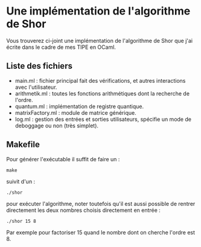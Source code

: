 # Une implémentation de l'algorithme de Shor

Vous trouverez ci-joint une implémentation de l'algorithme de Shor
que j'ai écrite dans le cadre de mes TIPE en OCaml.

## Liste des fichiers

 - main.ml : fichier principal fait des vérifications, et autres 
interactions avec l'utilisateur.
 - arithmetik.ml : toutes les fonctions arithmétiques dont la 
recherche de l'ordre.
 - quantum.ml : implémentation de registre quantique.
 - matrixFactory.ml : module de matrice générique.
 - log.ml : gestion des entrées et sorties utilisateurs, spécifie
un mode de deboggage ou non (très simplet).

## Makefile

Pour générer l'exécutable il suffit de faire un :
    
    make

suivit d'un :

    ./shor

pour exécuter l'algorithme, noter toutefois qu'il est aussi possible
de rentrer directement les deux nombres choisis directement en entrée :

    ./shor 15 8

Par exemple pour factoriser 15 quand le nombre dont on cherche l'ordre 
est 8.

